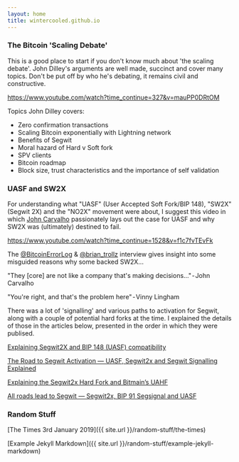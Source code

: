 ```yaml
---
layout: home
title: wintercooled.github.io
---
```


### The Bitcoin 'Scaling Debate'

This is a good place to start if you don't know much about 'the scaling debate'. John Dilley's arguments are well made, succinct and cover many topics. Don't be put off by who he's debating, it remains civil and constructive.

https://www.youtube.com/watch?time_continue=327&v=mauPP0DRtOM

Topics John Dilley covers:

* Zero confirmation transactions
* Scaling Bitcoin exponentially with Lightning network
* Benefits of Segwit
* Moral hazard of Hard v Soft fork
* SPV clients
* Bitcoin roadmap
* Block size, trust characteristics and the importance of self validation

### UASF and SW2X

For understanding what "UASF" (User Accepted Soft Fork/BIP 148), "SW2X" (Segwit 2X) and the "NO2X" movement were about, I suggest this video in which [John Carvalho](https://twitter.com/BitcoinErrorLog) passionately lays out the case for UASF and why SW2X was (ultimately) destined to fail.

https://www.youtube.com/watch?time_continue=1528&v=f1c7fvTEvFk

The [@BitcoinErrorLog](https://twitter.com/BitcoinErrorLog) & [@brian_trollz](https://twitter.com/brian_trollz) interview gives insight into some misguided reasons why some backed SW2X...

"They [core] are not like a company that's making decisions…" - John Carvalho

"You're right, and that's the problem here" - Vinny Lingham

There was a lot of 'signalling' and various paths to activation for Segwit, along with a couple of potential hard forks at the time. I explained the details of those in the articles below, presented in the order in which they were publised.

[Explaining Segwit2X and BIP 148 (UASF) compatibility](https://medium.com/@wintercooled/explaining-segwit2x-and-bip-148-uasf-compatibility-39ca7e3296ed)

[The Road to Segwit Activation — UASF, Segwit2x and Segwit Signalling Explained](https://medium.com/@wintercooled/the-road-to-segwit-activation-uasf-segwit2x-and-segwit-signalling-explained-2ff00488b7cb)

[Explaining the Segwit2x Hard Fork and Bitmain’s UAHF](https://medium.com/@wintercooled/explaining-the-segwit2x-hard-fork-and-bitmains-uahf-f4bf93926252)

[All roads lead to Segwit — Segwit2x, BIP 91 Segsignal and UASF](https://medium.com/@wintercooled/segwit2x-segsignal-and-the-uasf-all-roads-lead-to-segwit-d66fedf7fba)



### Random Stuff
[The Times 3rd January 2019]({{ site.url }}/random-stuff/the-times)

[Example Jekyll Markdown]({{ site.url }}/random-stuff/example-jekyll-markdown)
